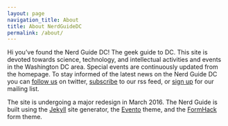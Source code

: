 ```yaml
---
layout: page
navigation_title: About
title: About NerdGuideDC
permalink: /about/
---
```


Hi you’ve found the Nerd Guide DC! The geek guide to DC.
This site is devoted towards science, technology, and
intellectual activities and events in the Washington DC area.
Special events are continuously updated from the homepage.
To stay informed of the latest news on the Nerd Guide DC
you can [follow us](//twitter.com/drmajormccheese) on twitter,
[subscribe](/feed.xml) to our rss feed, or
[sign up](http://eepurl.com/bRLrNP) for our mailing list.

The site is undergoing a major redesign in March 2016.
The Nerd Guide is built using the
[Jekyll](//jekyllrb.com/) site generator, the
[Evento](//github.com/boyney123/evento) theme, and the
[FormHack](http://formhack.io) form theme.

